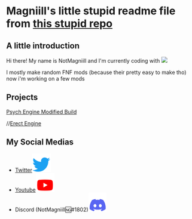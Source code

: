 # Magniill's little stupid readme file from [this stupid repo](https://github.com/Magniill/Magniill)

## A little introduction

Hi there! My name is NotMagniill and I'm currently coding with ![](https://haxeflixel.com/images/haxeflixel-header.png)

I mostly make random FNF mods (because their pretty easy to make tho) now i'm working on a few mods

## Projects

[Psych Engine Modified Build](https://gamebanana.com/wips/80313)

//[Erect Engine](https://github.com/Magniill/FNF-ErectEngine)

## My Social Medias

- [Twitter](https://twitter.com/magniill)![tweet icon](twittericon.png)
- [Youtube](https://www.youtube.com/channel/UC2vZUd8lncj2-Wu2va3NbMg)![yt icon](youtubeicon.png)
- Discord (NotMagniill🆖#1802)![discord icon](discordicon.png)
